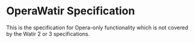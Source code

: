 OperaWatir Specification
========================

This is the specification for Opera-only functionality which is not covered by the Watir 2 or 3 specifications.
